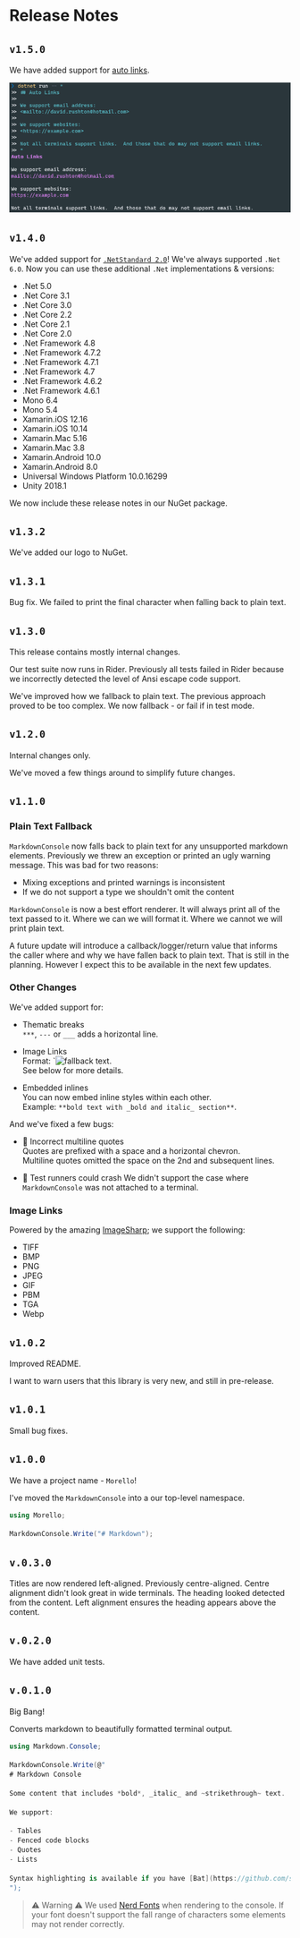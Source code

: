 # Release Notes

## `v1.5.0`

We have added support for [auto links](https://spec.commonmark.org/0.30/#autolinks).

![auto link screen shot](../../images/examples/auto-link-example.png)

## `v1.4.0`

We've added support for [`.NetStandard 2.0`](https://docs.microsoft.com/en-us/dotnet/standard/net-standard?tabs=net-standard-2-0)!
We've always supported `.Net 6.0`.  Now you can use these additional `.Net` implementations & versions:

- .Net 5.0
- .Net Core 3.1
- .Net Core 3.0
- .Net Core 2.2
- .Net Core 2.1
- .Net Core 2.0
- .Net Framework 4.8
- .Net Framework 4.7.2
- .Net Framework 4.7.1
- .Net Framework 4.7
- .Net Framework 4.6.2
- .Net Framework 4.6.1
- Mono 6.4
- Mono 5.4
- Xamarin.iOS 12.16
- Xamarin.iOS 10.14
- Xamarin.Mac 5.16
- Xamarin.Mac 3.8
- Xamarin.Android 10.0
- Xamarin.Android 8.0
- Universal Windows Platform 10.0.16299
- Unity 2018.1

We now include these release notes in our NuGet package.

## `v1.3.2`

We've added our logo to NuGet.

## `v1.3.1`

Bug fix.  We failed to print the final character when falling back to plain text.

## `v1.3.0`

This release contains mostly internal changes.

Our test suite now runs in Rider.  Previously all tests failed in Rider because we incorrectly detected the level of Ansi escape code support.  

We've improved how we fallback to plain text.  The previous approach proved to be too complex.  We now fallback - or fail if in test mode.

## `v1.2.0`

Internal changes only.

We've moved a few things around to simplify future changes.

## `v1.1.0`

### Plain Text Fallback

`MarkdownConsole` now falls back to plain text for any unsupported markdown elements.  Previously we
threw an exception or printed an ugly warning message.  This was bad for two reasons:

- Mixing exceptions and printed warnings is inconsistent
- If we do not support a type we shouldn't omit the content

`MarkdownConsole` is now a best effort renderer.  It will always print all of the text passed to it.
Where we can we will format it.  Where we cannot we will print plain text.

A future update will introduce a callback/logger/return value that informs the caller where and why
we have fallen back to plain text.  That is still in the planning.  However I expect this to be available
in the next few updates.

### Other Changes

We've added support for:

- Thematic breaks  
  `***`, `---` or `___` adds a horizontal line.

- Image Links  
  Format: `![fallback text](file_path_or_url_to_image).  
  See below for more details.  

- Embedded inlines  
  You can now embed inline styles within each other.  
  Example: `**bold text with _bold and italic_ section**`.  

And we've fixed a few bugs:

- 🐛 Incorrect multiline quotes  
  Quotes are prefixed with a space and a horizontal chevron.  
  Multiline quotes omitted the space on the 2nd and subsequent lines.  

- 🐛 Test runners could crash
  We didn't support the case where `MarkdownConsole` was not attached to a terminal.

### Image Links

Powered by the amazing [ImageSharp](https://github.com/SixLabors/ImageSharp); we support the
following:

- TIFF
- BMP
- PNG
- JPEG
- GIF
- PBM
- TGA
- Webp

## `v1.0.2`

Improved README.

I want to warn users that this library is very new, and still in pre-release.

## `v1.0.1`

Small bug fixes.

## `v1.0.0`

We have a project name - `Morello`!

I've moved the `MarkdownConsole` into a our top-level namespace.

```cs
using Morello;

MarkdownConsole.Write("# Markdown");
```

## `v.0.3.0`

Titles are now rendered left-aligned.  Previously centre-aligned.  Centre alignment didn't look great
in wide terminals.  The heading looked detected from the content.  Left alignment ensures the heading
appears above the content.

## `v.0.2.0`

We have added unit tests.

## `v.0.1.0`

Big Bang!

Converts markdown to beautifully formatted terminal output.

```csharp
using Markdown.Console;

MarkdownConsole.Write(@"
# Markdown Console

Some content that includes *bold*, _italic_ and ~strikethrough~ text.

We support:

- Tables
- Fenced code blocks
- Quotes
- Lists

Syntax highlighting is available if you have [Bat](https://github.com/sharkdp/bat) on your path.
");

```

> ⚠️ Warning ⚠️
> We used [Nerd Fonts](https://www.nerdfonts.com/) when rendering to the console.  If your font doesn't support the fall range of characters some elements may not render correctly.

